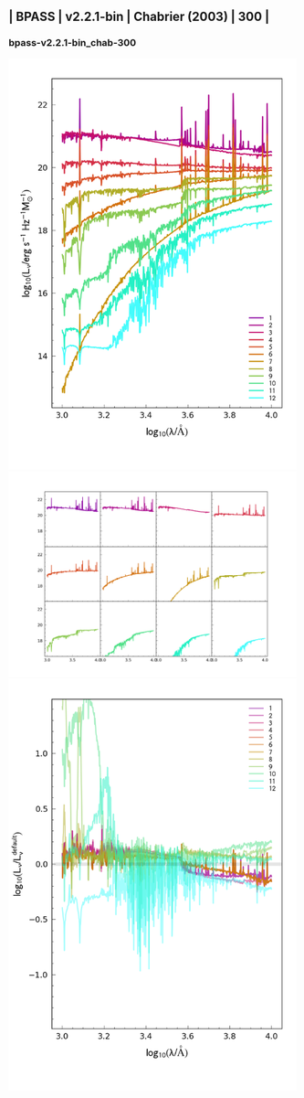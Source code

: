 
## | BPASS | v2.2.1-bin | Chabrier (2003) | 300 |
### bpass-v2.2.1-bin_chab-300
![](../figs/Wilkins22_bpass-v2.2.1-bin_chab-300_all.png)
![](../figs/Wilkins22_bpass-v2.2.1-bin_chab-300_individual.png)
![](../figs/Wilkins22_bpass-v2.2.1-bin_chab-300_comparison.png)
    